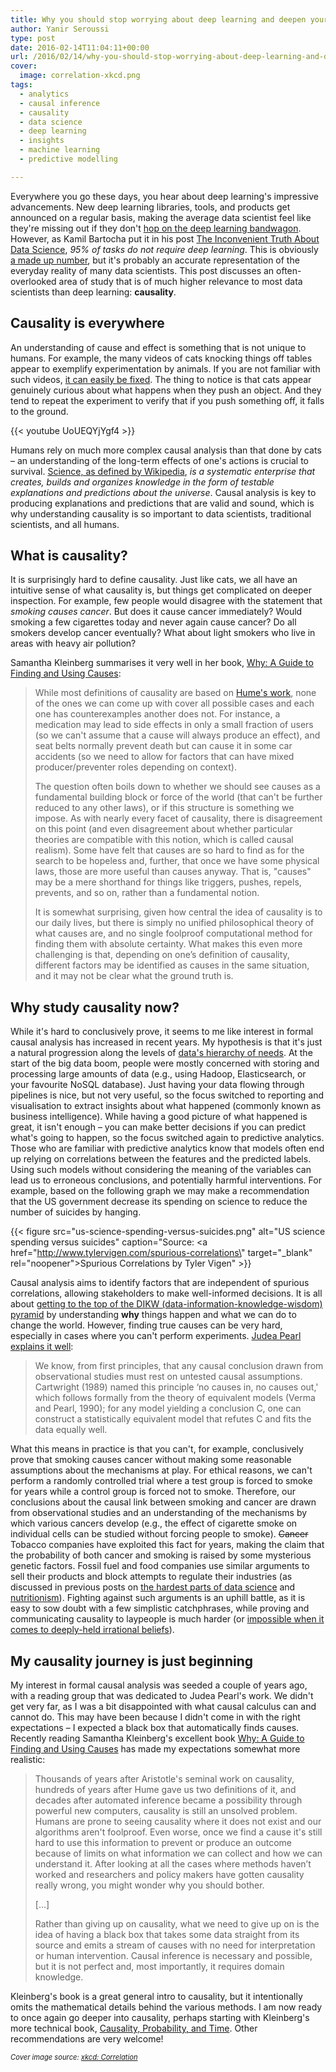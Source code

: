 ```yaml
---
title: Why you should stop worrying about deep learning and deepen your understanding of causality instead
author: Yanir Seroussi
type: post
date: 2016-02-14T11:04:11+00:00
url: /2016/02/14/why-you-should-stop-worrying-about-deep-learning-and-deepen-your-understanding-of-causality-instead/
cover:
  image: correlation-xkcd.png
tags:
  - analytics
  - causal inference
  - causality
  - data science
  - deep learning
  - insights
  - machine learning
  - predictive modelling

---
```

Everywhere you go these days, you hear about deep learning's impressive advancements. New deep learning libraries, tools, and products get announced on a regular basis, making the average data scientist feel like they're missing out if they don't <a href="https://yanirseroussi.com/2015/06/06/hopping-on-the-deep-learning-bandwagon/" target="_blank" rel="noopener">hop on the deep learning bandwagon</a>. However, as Kamil Bartocha put it in his post <a href="https://www.linkedin.com/pulse/inconvenient-truth-data-science-kamil-bartocha" target="_blank" rel="noopener">The Inconvenient Truth About Data Science</a>, _95% of tasks do not require deep learning_. This is obviously <a href="http://dilbert.com/strip/2008-05-08" target="_blank" rel="noopener">a made up number</a>, but it's probably an accurate representation of the everyday reality of many data scientists. This post discusses an often-overlooked area of study that is of much higher relevance to most data scientists than deep learning: **causality**.

## Causality is everywhere

An understanding of cause and effect is something that is not unique to humans. For example, the many videos of cats knocking things off tables appear to exemplify experimentation by animals. If you are not familiar with such videos, <a href="https://www.youtube.com/results?search_query=cat+knocking+stuff+off" target="_blank" rel="noopener">it can easily be fixed</a>. The thing to notice is that cats appear genuinely curious about what happens when they push an object. And they tend to repeat the experiment to verify that if you push something off, it falls to the ground.

<p>
  {{< youtube UoUEQYjYgf4 >}}
</p>

Humans rely on much more complex causal analysis than that done by cats &ndash; an understanding of the long-term effects of one's actions is crucial to survival. <a href="https://en.wikipedia.org/wiki/Science" target="_blank" rel="noopener">Science, as defined by Wikipedia</a>, _is a systematic enterprise that creates, builds and organizes knowledge in the form of testable explanations and predictions about the universe_. Causal analysis is key to producing explanations and predictions that are valid and sound, which is why understanding causality is so important to data scientists, traditional scientists, and all humans. 

## What is causality?

It is surprisingly hard to define causality. Just like cats, we all have an intuitive sense of what causality is, but things get complicated on deeper inspection. For example, few people would disagree with the statement that _smoking causes cancer_. But does it cause cancer immediately? Would smoking a few cigarettes today and never again cause cancer? Do all smokers develop cancer eventually? What about light smokers who live in areas with heavy air pollution?

Samantha Kleinberg summarises it very well in her book, <a href="http://www.skleinberg.org/why/" target="_blank" rel="noopener">Why: A Guide to Finding and Using Causes</a>:

> While most definitions of causality are based on <a href="https://en.wikipedia.org/wiki/David_Hume" target="_blank" rel="noopener">Hume's work</a>, none of the ones we can come up with cover all possible cases and each one has counterexamples another does not. For instance, a medication may lead to side effects in only a small fraction of users (so we can't assume that a cause will always produce an effect), and seat belts normally prevent death but can cause it in some car accidents (so we need to allow for factors that can have mixed producer/preventer roles depending on context).
> 
> The question often boils down to whether we should see causes as a fundamental building block or force of the world (that can't be further reduced to any other laws), or if this structure is something we impose. As with nearly every facet of causality, there is disagreement on this point (and even disagreement about whether particular theories are compatible with this notion, which is called causal realism). Some have felt that causes are so hard to find as for the search to be hopeless and, further, that once we have some physical laws, those are more useful than causes anyway. That is, "causes" may be a mere shorthand for things like triggers, pushes, repels, prevents, and so on, rather than a fundamental notion.
> 
> It is somewhat surprising, given how central the idea of causality is to our daily lives, but there is simply no unified philosophical theory of what causes are, and no single foolproof computational method for finding them with absolute certainty. What makes this even more challenging is that, depending on one’s definition of causality, different factors may be identified as causes in the same situation, and it may not be clear what the ground truth is. 

## Why study causality now?

While it's hard to conclusively prove, it seems to me like interest in formal causal analysis has increased in recent years. My hypothesis is that it's just a natural progression along the levels of [data's hierarchy of needs][1]. At the start of the big data boom, people were mostly concerned with storing and processing large amounts of data (e.g., using Hadoop, Elasticsearch, or your favourite NoSQL database). Just having your data flowing through pipelines is nice, but not very useful, so the focus switched to reporting and visualisation to extract insights about what happened (commonly known as business intelligence). While having a good picture of what happened is great, it isn't enough &ndash; you can make better decisions if you can predict what's going to happen, so the focus switched again to predictive analytics. Those who are familiar with predictive analytics know that models often end up relying on correlations between the features and the predicted labels. Using such models without considering the meaning of the variables can lead us to erroneous conclusions, and potentially harmful interventions. For example, based on the following graph we may make a recommendation that the US government decrease its spending on science to reduce the number of suicides by hanging.

{{< figure src="us-science-spending-versus-suicides.png" alt="US science spending versus suicides" caption="Source: <a href=\"http://www.tylervigen.com/spurious-correlations\" target=\"_blank\" rel=\"noopener\">Spurious Correlations by Tyler Vigen</a>" >}}

Causal analysis aims to identify factors that are independent of spurious correlations, allowing stakeholders to make well-informed decisions. It is all about [getting to the top of the DIKW (data-information-knowledge-wisdom) pyramid][2] by understanding **why** things happen and what we can do to change the world. However, finding true causes can be very hard, especially in cases where you can't perform experiments. <a href="http://ftp.cs.ucla.edu/pub/stat_ser/r391.pdf" target="_blank" rel="noopener">Judea Pearl explains it well</a>:

> We know, from first principles, that any causal conclusion drawn from observational studies must rest on untested causal assumptions. Cartwright (1989) named this principle &#8216;no causes in, no causes out,' which follows formally from the theory of equivalent models (Verma and Pearl, 1990); for any model yielding a conclusion C, one can construct a statistically equivalent model that refutes C and fits the data equally well. 

What this means in practice is that you can't, for example, conclusively prove that smoking causes cancer without making some reasonable assumptions about the mechanisms at play. For ethical reasons, we can't perform a randomly controlled trial where a test group is forced to smoke for years while a control group is forced not to smoke. Therefore, our conclusions about the causal link between smoking and cancer are drawn from observational studies and an understanding of the mechanisms by which various cancers develop (e.g., the effect of cigarette smoke on individual cells can be studied without forcing people to smoke). <del>Cancer</del> Tobacco companies have exploited this fact for years, making the claim that the probability of both cancer and smoking is raised by some mysterious genetic factors. Fossil fuel and food companies use similar arguments to sell their products and block attempts to regulate their industries (as discussed in previous posts on [the hardest parts of data science][3] and [nutritionism][4]). Fighting against such arguments is an uphill battle, as it is easy to sow doubt with a few simplistic catchphrases, while proving and communicating causality to laypeople is much harder (or <a href="http://www.sciencealert.com/new-study-links-climate-change-denials-with-conspiracy-theories" target="_blank" rel="noopener">impossible when it comes to deeply-held irrational beliefs</a>).

## My causality journey is just beginning

My interest in formal causal analysis was seeded a couple of years ago, with a reading group that was dedicated to Judea Pearl's work. We didn't get very far, as I was a bit disappointed with what causal calculus can and cannot do. This may have been because I didn't come in with the right expectations &ndash; I expected a black box that automatically finds causes. Recently reading Samantha Kleinberg's excellent book <a href="http://www.skleinberg.org/why/" target="_blank" rel="noopener">Why: A Guide to Finding and Using Causes</a> has made my expectations somewhat more realistic:

> Thousands of years after Aristotle's seminal work on causality, hundreds of years after Hume gave us two definitions of it, and decades after automated inference became a possibility through powerful new computers, causality is still an unsolved problem. Humans are prone to seeing causality where it does not exist and our algorithms aren't foolproof. Even worse, once we find a cause it's still hard to use this information to prevent or produce an outcome because of limits on what information we can collect and how we can understand it. After looking at all the cases where methods haven’t worked and researchers and policy makers have gotten causality really wrong, you might wonder why you should bother.
> 
> [...]
> 
> Rather than giving up on causality, what we need to give up on is the idea of having a black box that takes some data straight from its source and emits a stream of causes with no need for interpretation or human intervention. Causal inference is necessary and possible, but it is not perfect and, most importantly, it requires domain knowledge. 

Kleinberg's book is a great general intro to causality, but it intentionally omits the mathematical details behind the various methods. I am now ready to once again go deeper into causality, perhaps starting with Kleinberg's more technical book, <a href="http://www.skleinberg.org/causality_book/index.html" target="_blank" rel="noopener">Causality, Probability, and Time</a>. Other recommendations are very welcome!

<p style="font-size:80%;">
  <i>Cover image source: <a href="https://xkcd.com/552/" target="_blank" rel="noopener">xkcd: Correlation</a></i>
</p>

 [1]: https://yanirseroussi.com/2014/08/17/datas-hierarchy-of-needs/
 [2]: https://yanirseroussi.com/2015/12/08/this-holiday-season-give-me-real-insights/
 [3]: https://yanirseroussi.com/2015/11/23/the-hardest-parts-of-data-science/
 [4]: https://yanirseroussi.com/2015/10/19/nutritionism-and-the-need-for-complex-models-to-explain-complex-phenomena/
